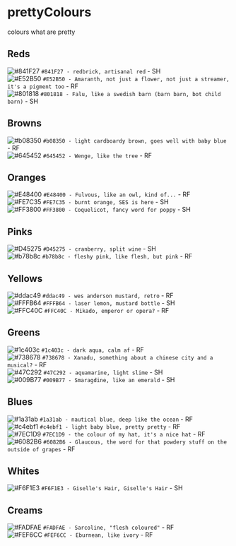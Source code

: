 # prettyColours
colours what are pretty

## Reds
![#841F27](https://placehold.it/15/841F27/000000?text=+) `#841F27 - redbrick, artisanal red` - SH  
![#E52B50](https://placehold.it/15/E52B50/000000?text=+) `#E52B50 - Amaranth, not just a flower, not just a streamer, it's a pigment too` - RF  
![#801818](https://placehold.it/15/841F27/000000?text=+) `#801818 - Falu, like a swedish barn (barn barn, bot child barn)` - SH   
## Browns
![#b08350](https://placehold.it/15/b08350/000000?text=+) `#b08350 - light cardboardy brown, goes well with baby blue` - RF  
![#645452](https://placehold.it/15/645452/000000?text=+) `#645452 - Wenge, like the tree` - RF  
## Oranges
![#E48400](https://placehold.it/15/E48400/000000?text=+) `#E48400 - Fulvous, like an owl, kind of...` - RF  
![#FE7C35](https://placehold.it/15/FE7C35/000000?text=+) `#FE7C35 - burnt orange, SES is here` - SH  
![#FF3800](https://placehold.it/15/FF3800/000000?text=+) `#FF3800 - Coquelicot, fancy word for poppy` - SH  
## Pinks
![#D45275](https://placehold.it/15/D45275/000000?text=+) `#D45275 - cranberry, split wine` - SH  
![#b78b8c](https://placehold.it/15/b78b8c/000000?text=+) `#b78b8c - fleshy pink, like flesh, but pink` - RF  
## Yellows
![#ddac49](https://placehold.it/15/ddac49/000000?text=+) `#ddac49 - wes anderson mustard, retro` - RF  
![#FFFB64](https://placehold.it/15/FFFB64/000000?text=+) `#FFFB64 - laser lemon, mustard bottle` - SH  
![#FFC40C](https://placehold.it/15/FFC40C/000000?text=+) `#FFC40C - Mikado, emperor or opera?` - RF  
## Greens
![#1c403c](https://placehold.it/15/1c403c/000000?text=+) `#1c403c - dark aqua, calm af` - RF  
![#738678](https://placehold.it/15/738678/000000?text=+) `#738678 - Xanadu, something about a chinese city and a musical?` - RF  
![#47C292](https://placehold.it/15/47C292/000000?text=+) `#47C292 - aquamarine, light slime` - SH  
![#009B77](https://placehold.it/15/009B77/000000?text=+) `#009B77 - Smaragdine, like an emerald` - SH  
## Blues
![#1a31ab](https://placehold.it/15/1a31ab/000000?text=+) `#1a31ab - nautical blue, deep like the ocean` - RF  
![#c4ebf1](https://placehold.it/15/c4ebf1/000000?text=+) `#c4ebf1 - light baby blue, pretty pretty` - RF  
![#7EC1D9](https://placehold.it/15/7EC1D9/000000?text=+) `#7EC1D9 - the colour of my hat, it's a nice hat` - RF  
![#6082B6](https://placehold.it/15/6082B6/000000?text=+) `#6082B6 - Glaucous, the word for that powdery stuff on the outside of grapes` - RF  
## Whites
![#F6F1E3](https://placehold.it/15/F6F1E3/000000?text=+) `#F6F1E3 - Giselle's Hair, Giselle's Hair` - SH  
## Creams
![#FADFAE](https://placehold.it/15/FADFAE/000000?text=+) `#FADFAE - Sarcoline, "flesh coloured"` - RF  
![#FEF6CC](https://placehold.it/15/FEF6CC/000000?text=+) `#FEF6CC - Eburnean, like ivory` - RF  
